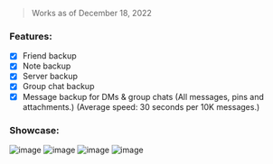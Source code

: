 > Works as of December 18, 2022

### Features:
- [x] Friend backup
- [x] Note backup
- [x] Server backup
- [x] Group chat backup
- [x] Message backup for DMs & group chats (All messages, pins and attachments.) (Average speed: 30 seconds per 10K messages.)

### Showcase:
![image](https://user-images.githubusercontent.com/109295864/199516750-d7e42b07-fb68-4db5-ab64-d16057c51c1d.png)
![image](https://user-images.githubusercontent.com/109295864/199516632-14dc7b93-6c51-452f-89aa-56f4d8a2a44b.png)
![image](https://user-images.githubusercontent.com/109295864/199516695-a70fe22c-54b6-4821-97d5-3a076522f44a.png)
![image](https://user-images.githubusercontent.com/109295864/199516405-9d67a788-b31e-4a63-a553-ff0441ff7b7b.png)
